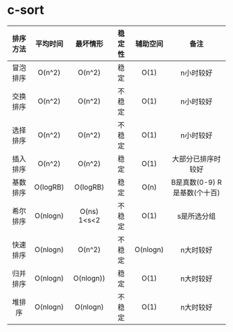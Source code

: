 # c-sort

| 排序方法 | 平均时间 | 最坏情形 | 稳定性 | 辅助空间 | 备注 |
| :------: | :------: | :------: | :-----:| :------: | :--: |
| 冒泡排序 | O(n^2) | O(n^2) | 稳定| O(1) | n小时较好 |
| 交换排序 | O(n^2) | O(n^2) | 不稳定| O(1) | n小时较好 |
| 选择排序 | O(n^2) | O(n^2) | 不稳定| O(1) | n小时较好 |
| 插入排序 | O(n^2) | O(n^2) | 稳定| O(1) | 大部分已排序时较好 |
| 基数排序 | O(logRB) | O(logRB) | 稳定| O(n) | B是真数(0-9) R是基数(个十百) |
| 希尔排序 | O(nlogn) | O(ns) 1<s<2 | 不稳定| O(1) | s是所选分组 |
| 快速排序 | O(nlogn) | O(n^2) | 不稳定| O(nlogn) | n大时较好 |
| 归并排序 | O(nlogn) | O(nlogn)) | 稳定| O(1) | n大时较好 |
| 堆排序 | O(nlogn) | O(nlogn) | 不稳定| O(1) | n大时较好 |
